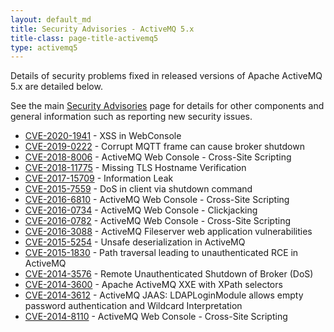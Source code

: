 ```yaml
---
layout: default_md
title: Security Advisories - ActiveMQ 5.x
title-class: page-title-activemq5
type: activemq5
---
```


Details of security problems fixed in released versions of Apache ActiveMQ 5.x are detailed below.

See the main [Security Advisories](../../security-advisories) page for details for other components and general information such as reporting new security issues.

*   [CVE-2020-1941](../../security-advisories.data/CVE-2020-1941-announcement.txt) - XSS in WebConsole
*   [CVE-2019-0222](../../security-advisories.data/CVE-2019-0222-announcement.txt) - Corrupt MQTT frame can cause broker shutdown
*   [CVE-2018-8006](../../security-advisories.data/CVE-2018-8006-announcement.txt) - ActiveMQ Web Console - Cross-Site Scripting
*   [CVE-2018-11775](../../security-advisories.data/CVE-2018-11775-announcement.txt) - Missing TLS Hostname Verification
*   [CVE-2017-15709](../../security-advisories.data/CVE-2017-15709-announcement.txt) - Information Leak
*   [CVE-2015-7559](../../security-advisories.data/CVE-2015-7559-announcement.txt) - DoS in client via shutdown command
*   [CVE-2016-6810](../../security-advisories.data/CVE-2016-6810-announcement.txt) - ActiveMQ Web Console - Cross-Site Scripting
*   [CVE-2016-0734](../../security-advisories.data/CVE-2016-0734-announcement.txt) - ActiveMQ Web Console - Clickjacking
*   [CVE-2016-0782](../../security-advisories.data/CVE-2016-0782-announcement.txt) - ActiveMQ Web Console - Cross-Site Scripting
*   [CVE-2016-3088](../../security-advisories.data/CVE-2016-3088-announcement.txt) - ActiveMQ Fileserver web application vulnerabilities
*   [CVE-2015-5254](../../security-advisories.data/CVE-2015-5254-announcement.txt) - Unsafe deserialization in ActiveMQ
*   [CVE-2015-1830](../../security-advisories.data/CVE-2015-1830-announcement.txt) - Path traversal leading to unauthenticated RCE in ActiveMQ 
*   [CVE-2014-3576](../../security-advisories.data/CVE-2014-3576-announcement.txt) - Remote Unauthenticated Shutdown of Broker (DoS)
*   [CVE-2014-3600](../../security-advisories.data/CVE-2014-3600-announcement.txt) - Apache ActiveMQ XXE with XPath selectors
*   [CVE-2014-3612](../../security-advisories.data/CVE-2014-3612-announcement.txt) - ActiveMQ JAAS: LDAPLoginModule allows empty password authentication and Wildcard Interpretation
*   [CVE-2014-8110](../../security-advisories.data/CVE-2014-8110-announcement.txt) - ActiveMQ Web Console - Cross-Site Scripting

